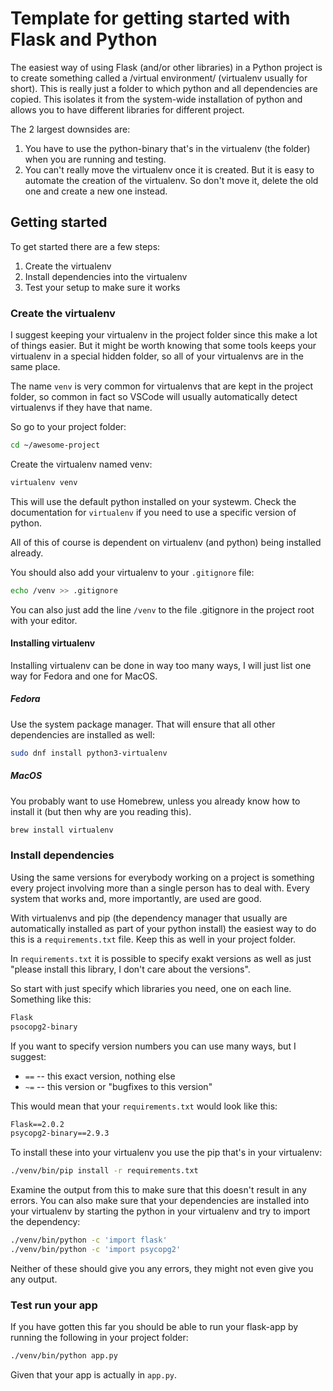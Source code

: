 # Template for getting started with Flask and Python

The easiest way of using Flask (and/or other libraries) in a Python project is
to create something called a /virtual environment/ (virtualenv usually for
short). This is really just a folder to which python and all dependencies are
copied. This isolates it from the system-wide installation of python and allows
you to have different libraries for different project.

The 2 largest downsides are:
1. You have to use the python-binary that's in the virtualenv (the folder) when
   you are running and testing.
2. You can't really move the virtualenv once it is created. But it is easy to
   automate the creation of the virtualenv. So don't move it, delete the old
   one and create a new one instead.


## Getting started

To get started there are a few steps:

1. Create the virtualenv
2. Install dependencies into the virtualenv
3. Test your setup to make sure it works


### Create the virtualenv

I suggest keeping your virtualenv in the project folder since this make a lot
of things easier. But it might be worth knowing that some tools keeps your
virtualenv in a special hidden folder, so all of your virtualenvs are in the
same place.

The name `venv` is very common for virtualenvs that are kept in the project
folder, so common in fact so VSCode will usually automatically detect
virtualenvs if they have that name.

So go to your project folder:
```sh
cd ~/awesome-project
```

Create the virtualenv named venv:
```sh
virtualenv venv
```
This will use the default python installed on your systewm. Check the
documentation for `virtualenv` if you need to use a specific version of python.

All of this of course is dependent on virtualenv (and python) being installed already.

You should also add your virtualenv to your `.gitignore` file:
```sh
echo /venv >> .gitignore
```
You can also just add the line `/venv` to the file .gitignore in the project
root with your editor.


#### Installing virtualenv

Installing virtualenv can be done in way too many ways, I will just list one
way for Fedora and one for MacOS.


##### Fedora

Use the system package manager. That will ensure that all other dependencies
are installed as well:

```sh
sudo dnf install python3-virtualenv
```


##### MacOS

You probably want to use Homebrew, unless you already know how to install it
(but then why are you reading this).

```sh
brew install virtualenv
```


### Install dependencies

Using the same versions for everybody working on a project is something every
project involving more than a single person has to deal with. Every system that
works and, more importantly, are used are good.

With virtualenvs and pip (the dependency manager that usually are automatically
installed as part of your python install) the easiest way to do this is a
`requirements.txt` file. Keep this as well in your project folder.

In `requirements.txt` it is possible to specify exakt versions as well as just
"please install this library, I don't care about the versions".

So start with just specify which libraries you need, one on each line.
Something like this:
```txt
Flask
psocopg2-binary
```

If you want to specify version numbers you can use many ways, but I suggest:
* `==` -- this exact version, nothing else
* `~=` -- this version or "bugfixes to this version"

This would mean that your `requirements.txt` would look like this:
```txt
Flask==2.0.2
psycopg2-binary==2.9.3
```

To install these into your virtualenv you use the pip that's in your virtualenv:
```sh
./venv/bin/pip install -r requirements.txt
```

Examine the output from this to make sure that this doesn't result in any
errors. You can also make sure that your dependencies are installed into your
virtualenv by starting the python in your virtualenv and try to import the
dependency:
```sh
./venv/bin/python -c 'import flask'
./venv/bin/python -c 'import psycopg2'
```
Neither of these should give you any errors, they might not even give you any output.

### Test run your app

If you have gotten this far you should be able to run your flask-app by running
the following in your project folder:
```sh
./venv/bin/python app.py
```
Given that your app is actually in `app.py`.
